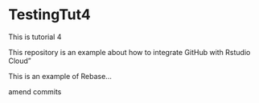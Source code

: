 # TestingTut4

This is tutorial 4

This repository is an example about how to integrate GitHub with Rstudio Cloud”

This is an example of Rebase... 

amend commits 